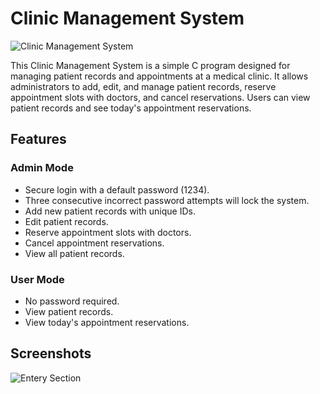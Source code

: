 # Clinic Management System

![Clinic Management System](link-to-image.png) <!-- Add a screenshot or an image of your project if available -->

This Clinic Management System is a simple C program designed for managing patient records and appointments at a medical clinic. It allows administrators to add, edit, and manage patient records, reserve appointment slots with doctors, and cancel reservations. Users can view patient records and see today's appointment reservations.

## Features

### Admin Mode

- Secure login with a default password (1234).
- Three consecutive incorrect password attempts will lock the system.
- Add new patient records with unique IDs.
- Edit patient records.
- Reserve appointment slots with doctors.
- Cancel appointment reservations.
- View all patient records.

### User Mode

- No password required.
- View patient records.
- View today's appointment reservations.

## Screenshots
![Entery Section]([URL](https://github.com/alighareeb01/Clinic-Management-System/blob/main/1.PNG)https://github.com/alighareeb01/Clinic-Management-System/blob/main/1.PNG)


